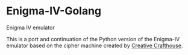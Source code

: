 # Enigma-IV-Golang
Enigma IV emulator

This is a port and continuation of the Python version of the Enigma-IV emulator based on the
cipher machine created by
[Creative Crafthouse](http://www.creativecrafthouse.com/index.php?main_page=product_info&cPath=143&products_id=977).
